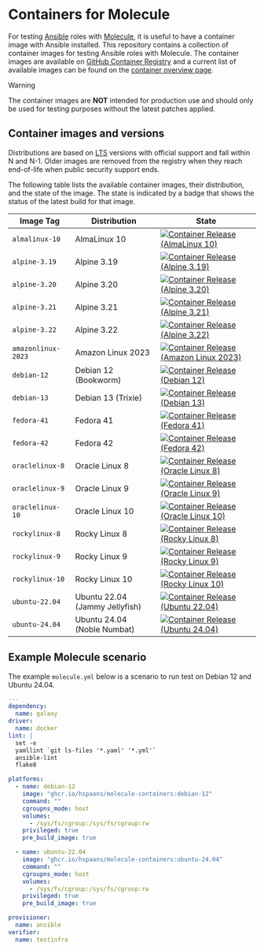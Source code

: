 # Containers for Molecule

For testing [Ansible][ansible] roles with [Molecule][molecule], it is useful to have a container image with Ansible installed. This repository contains a collection of container images for testing Ansible roles with Molecule. The container images are available on [GitHub Container Registry](https://ghcr.io) and a current list of available images can be found on the [container overview page](https://github.com/hspaans/molecule-containers/pkgs/container/molecule-containers/versions?filters%5Bversion_type%5D=tagged).

> [!WARNING]
> The container images are **NOT** intended for production use and should only be used for testing purposes without the latest patches applied.

## Container images and versions

Distributions are based on [LTS](https://en.wikipedia.org/wiki/Long-term_support) versions with official support and fall within N and N-1. Older images are removed from the registry when they reach end-of-life when public security support ends.

The following table lists the available container images, their distribution, and the state of the image. The state is indicated by a badge that shows the status of the latest build for that image.

| Image Tag | Distribution | State |
|-----------|--------------|---------|
| `almalinux-10` | AlmaLinux 10 | [![Container Release (AlmaLinux 10)](https://github.com/hspaans/molecule-containers/actions/workflows/container-release-almalinux-10.yml/badge.svg?branch=master)](https://github.com/hspaans/molecule-containers/actions/workflows/container-release-almalinux-10.yml) |
| `alpine-3.19` | Alpine 3.19 | [![Container Release (Alpine 3.19)](https://github.com/hspaans/molecule-containers/actions/workflows/container-release-alpine-3.19.yml/badge.svg?branch=master)](https://github.com/hspaans/molecule-containers/actions/workflows/container-release-alpine-3.19.yml) |
| `alpine-3.20` | Alpine 3.20 | [![Container Release (Alpine 3.20)](https://github.com/hspaans/molecule-containers/actions/workflows/container-release-alpine-3.20.yml/badge.svg?branch=master)](https://github.com/hspaans/molecule-containers/actions/workflows/container-release-alpine-3.20.yml) |
| `alpine-3.21` | Alpine 3.21 | [![Container Release (Alpine 3.21)](https://github.com/hspaans/molecule-containers/actions/workflows/container-release-alpine-3.21.yml/badge.svg?branch=master)](https://github.com/hspaans/molecule-containers/actions/workflows/container-release-alpine-3.21.yml) |
| `alpine-3.22` | Alpine 3.22 | [![Container Release (Alpine 3.22)](https://github.com/hspaans/molecule-containers/actions/workflows/container-release-alpine-3.22.yml/badge.svg?branch=master)](https://github.com/hspaans/molecule-containers/actions/workflows/container-release-alpine-3.22.yml) |
| `amazonlinux-2023` | Amazon Linux 2023  | [![Container Release (Amazon Linux 2023)](https://github.com/hspaans/molecule-containers/actions/workflows/container-release-amazonlinux-2023.yml/badge.svg?branch=master)](https://github.com/hspaans/molecule-containers/actions/workflows/container-release-amazonlinux-2023.yml) |
| `debian-12` | Debian 12 (Bookworm) | [![Container Release (Debian 12)](https://github.com/hspaans/molecule-containers/actions/workflows/container-release-debian-12.yml/badge.svg?branch=master)](https://github.com/hspaans/molecule-containers/actions/workflows/container-release-debian-12.yml) |
| `debian-13` | Debian 13 (Trixie) | [![Container Release (Debian 13)](https://github.com/hspaans/molecule-containers/actions/workflows/container-release-debian-13.yml/badge.svg?branch=master)](https://github.com/hspaans/molecule-containers/actions/workflows/container-release-debian-13.yml) |
| `fedora-41` | Fedora 41 | [![Container Release (Fedora 41)](https://github.com/hspaans/molecule-containers/actions/workflows/container-release-fedora-41.yml/badge.svg?branch=master)](https://github.com/hspaans/molecule-containers/actions/workflows/container-release-fedora-41.yml) |
| `fedora-42` | Fedora 42 | [![Container Release (Fedora 42)](https://github.com/hspaans/molecule-containers/actions/workflows/container-release-fedora-42.yml/badge.svg?branch=master)](https://github.com/hspaans/molecule-containers/actions/workflows/container-release-fedora-42.yml) |
| `oraclelinux-8` | Oracle Linux 8 | [![Container Release (Oracle Linux 8)](https://github.com/hspaans/molecule-containers/actions/workflows/container-release-oraclelinux-8.yml/badge.svg?branch=master)](https://github.com/hspaans/molecule-containers/actions/workflows/container-release-oraclelinux-8.yml) |
| `oraclelinux-9` | Oracle Linux 9 | [![Container Release (Oracle Linux 9)](https://github.com/hspaans/molecule-containers/actions/workflows/container-release-oraclelinux-9.yml/badge.svg?branch=master)](https://github.com/hspaans/molecule-containers/actions/workflows/container-release-oraclelinux-9.yml) |
| `oraclelinux-10` | Oracle Linux 10 | [![Container Release (Oracle Linux 10)](https://github.com/hspaans/molecule-containers/actions/workflows/container-release-oraclelinux-10.yml/badge.svg?branch=master)](https://github.com/hspaans/molecule-containers/actions/workflows/container-release-oraclelinux-10.yml) |
| `rockylinux-8` | Rocky Linux 8 | [![Container Release (Rocky Linux 8)](https://github.com/hspaans/molecule-containers/actions/workflows/container-release-rockylinux-8.yml/badge.svg?branch=master)](https://github.com/hspaans/molecule-containers/actions/workflows/container-release-rockylinux-8.yml) |
| `rockylinux-9` | Rocky Linux 9 | [![Container Release (Rocky Linux 9)](https://github.com/hspaans/molecule-containers/actions/workflows/container-release-rockylinux-9.yml/badge.svg?branch=master)](https://github.com/hspaans/molecule-containers/actions/workflows/container-release-rockylinux-9.yml) |
| `rockylinux-10` | Rocky Linux 10 | [![Container Release (Rocky Linux 10)](https://github.com/hspaans/molecule-containers/actions/workflows/container-release-rockylinux-10.yml/badge.svg?branch=master)](https://github.com/hspaans/molecule-containers/actions/workflows/container-release-rockylinux-10.yml) |
| `ubuntu-22.04` | Ubuntu 22.04 (Jammy Jellyfish) | [![Container Release (Ubuntu 22.04)](https://github.com/hspaans/molecule-containers/actions/workflows/container-release-ubuntu-2204.yml/badge.svg?branch=master)](https://github.com/hspaans/molecule-containers/actions/workflows/container-release-ubuntu-2204.yml) |
| `ubuntu-24.04` | Ubuntu 24.04 (Noble Numbat) | [![Container Release (Ubuntu 24.04)](https://github.com/hspaans/molecule-containers/actions/workflows/container-release-ubuntu-2404.yml/badge.svg?branch=master)](https://github.com/hspaans/molecule-containers/actions/workflows/container-release-ubuntu-2404.yml) |

## Example Molecule scenario

The example `molecule.yml` below is a scenario to run test on Debian 12 and Ubuntu 24.04.

```yml
---
dependency:
  name: galaxy
driver:
  name: docker
lint: |
  set -e
  yamllint `git ls-files '*.yaml' '*.yml'`
  ansible-lint
  flake8

platforms:
  - name: debian-12
    image: "ghcr.io/hspaans/molecule-containers:debian-12"
    command: ""
    cgroupns_mode: host
    volumes:
      - /sys/fs/cgroup:/sys/fs/cgroup:rw
    privileged: true
    pre_build_image: true

  - name: ubuntu-22.04
    image: "ghcr.io/hspaans/molecule-containers:ubuntu-24.04"
    command: ""
    cgroupns_mode: host
    volumes:
      - /sys/fs/cgroup:/sys/fs/cgroup:rw
    privileged: true
    pre_build_image: true

provisioner:
  name: ansible
verifier:
  name: testinfra
```

[ansible]: https://github.com/ansible/ansible
[debian]: https://debian.org
[molecule]: https://github.com/ansible/molecule
